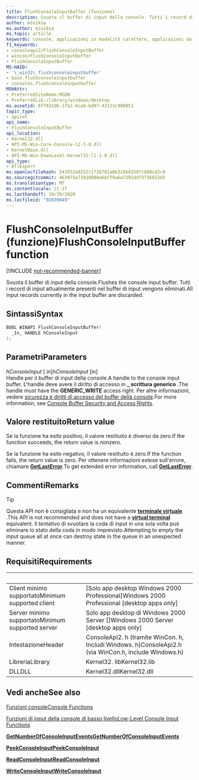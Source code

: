 ```yaml
---
title: FlushConsoleInputBuffer (funzione)
description: Svuota il buffer di input della console. Tutti i record di input attualmente presenti nel buffer di input vengono eliminati.
author: miniksa
ms.author: miniksa
ms.topic: article
keywords: console, applicazioni in modalità carattere, applicazioni da riga di comando, applicazioni di terminale, api della console
f1_keywords:
- consoleapi2/FlushConsoleInputBuffer
- wincon/FlushConsoleInputBuffer
- FlushConsoleInputBuffer
MS-HAID:
- '\_win32\_flushconsoleinputbuffer'
- base.flushconsoleinputbuffer
- consoles.flushconsoleinputbuffer
MSHAttr:
- PreferredSiteName:MSDN
- PreferredLib:/library/windows/desktop
ms.assetid: 6f7832d6-1fb2-4ca8-bd07-43123c990851
topic_type:
- apiref
api_name:
- FlushConsoleInputBuffer
api_location:
- Kernel32.dll
- API-MS-Win-Core-Console-l2-1-0.dll
- KernelBase.dll
- API-MS-Win-DownLevel-Kernel32-l1-1-0.dll
api_type:
- DllExport
ms.openlocfilehash: 543552e9252c1f28701a0b316b43597cdd9cd2c9
ms.sourcegitcommit: 463975e71920908a6bff9a6a7291ddf3736652d5
ms.translationtype: MT
ms.contentlocale: it-IT
ms.lasthandoff: 10/30/2020
ms.locfileid: "93039049"
---
```

# <a name="flushconsoleinputbuffer-function"></a><span data-ttu-id="e3d2c-105">FlushConsoleInputBuffer (funzione)</span><span class="sxs-lookup"><span data-stu-id="e3d2c-105">FlushConsoleInputBuffer function</span></span>

[!INCLUDE [not-recommended-banner](./includes/not-recommended-banner.md)]

<span data-ttu-id="e3d2c-106">Svuota il buffer di input della console.</span><span class="sxs-lookup"><span data-stu-id="e3d2c-106">Flushes the console input buffer.</span></span> <span data-ttu-id="e3d2c-107">Tutti i record di input attualmente presenti nel buffer di input vengono eliminati.</span><span class="sxs-lookup"><span data-stu-id="e3d2c-107">All input records currently in the input buffer are discarded.</span></span>

## <a name="syntax"></a><span data-ttu-id="e3d2c-108">Sintassi</span><span class="sxs-lookup"><span data-stu-id="e3d2c-108">Syntax</span></span>

```C
BOOL WINAPI FlushConsoleInputBuffer(
  _In_ HANDLE hConsoleInput
);
```

## <a name="parameters"></a><span data-ttu-id="e3d2c-109">Parametri</span><span class="sxs-lookup"><span data-stu-id="e3d2c-109">Parameters</span></span>

<span data-ttu-id="e3d2c-110">*hConsoleInput* \[ in\]</span><span class="sxs-lookup"><span data-stu-id="e3d2c-110">*hConsoleInput* \[in\]</span></span>  
<span data-ttu-id="e3d2c-111">Handle per il buffer di input della console.</span><span class="sxs-lookup"><span data-stu-id="e3d2c-111">A handle to the console input buffer.</span></span> <span data-ttu-id="e3d2c-112">L'handle deve avere il diritto di accesso in **\_ scrittura generico** .</span><span class="sxs-lookup"><span data-stu-id="e3d2c-112">The handle must have the **GENERIC\_WRITE** access right.</span></span> <span data-ttu-id="e3d2c-113">Per altre informazioni, vedere [sicurezza e diritti di accesso del buffer della console](console-buffer-security-and-access-rights.md).</span><span class="sxs-lookup"><span data-stu-id="e3d2c-113">For more information, see [Console Buffer Security and Access Rights](console-buffer-security-and-access-rights.md).</span></span>

## <a name="return-value"></a><span data-ttu-id="e3d2c-114">Valore restituito</span><span class="sxs-lookup"><span data-stu-id="e3d2c-114">Return value</span></span>

<span data-ttu-id="e3d2c-115">Se la funzione ha esito positivo, il valore restituito è diverso da zero.</span><span class="sxs-lookup"><span data-stu-id="e3d2c-115">If the function succeeds, the return value is nonzero.</span></span>

<span data-ttu-id="e3d2c-116">Se la funzione ha esito negativo, il valore restituito è zero.</span><span class="sxs-lookup"><span data-stu-id="e3d2c-116">If the function fails, the return value is zero.</span></span> <span data-ttu-id="e3d2c-117">Per ottenere informazioni estese sull'errore, chiamare [**GetLastError**](https://msdn.microsoft.com/library/windows/desktop/ms679360).</span><span class="sxs-lookup"><span data-stu-id="e3d2c-117">To get extended error information, call [**GetLastError**](https://msdn.microsoft.com/library/windows/desktop/ms679360).</span></span>

## <a name="remarks"></a><span data-ttu-id="e3d2c-118">Commenti</span><span class="sxs-lookup"><span data-stu-id="e3d2c-118">Remarks</span></span>

> [!TIP]
> <span data-ttu-id="e3d2c-119">Questa API non è consigliata e non ha un equivalente **[terminale virtuale](console-virtual-terminal-sequences.md)** .</span><span class="sxs-lookup"><span data-stu-id="e3d2c-119">This API is not recommended and does not have a **[virtual terminal](console-virtual-terminal-sequences.md)** equivalent.</span></span> <span data-ttu-id="e3d2c-120">Il tentativo di svuotare la coda di input in una sola volta può eliminare lo stato della coda in modo imprevisto.</span><span class="sxs-lookup"><span data-stu-id="e3d2c-120">Attempting to empty the input queue all at once can destroy state in the queue in an unexpected manner.</span></span>

## <a name="requirements"></a><span data-ttu-id="e3d2c-121">Requisiti</span><span class="sxs-lookup"><span data-stu-id="e3d2c-121">Requirements</span></span>

| &nbsp; | &nbsp; |
|-|-|
| <span data-ttu-id="e3d2c-122">Client minimo supportato</span><span class="sxs-lookup"><span data-stu-id="e3d2c-122">Minimum supported client</span></span> | <span data-ttu-id="e3d2c-123">\[Solo app desktop Windows 2000 Professional\]</span><span class="sxs-lookup"><span data-stu-id="e3d2c-123">Windows 2000 Professional \[desktop apps only\]</span></span> |
| <span data-ttu-id="e3d2c-124">Server minimo supportato</span><span class="sxs-lookup"><span data-stu-id="e3d2c-124">Minimum supported server</span></span> | <span data-ttu-id="e3d2c-125">Solo app desktop di Windows 2000 Server \[\]</span><span class="sxs-lookup"><span data-stu-id="e3d2c-125">Windows 2000 Server \[desktop apps only\]</span></span> |
| <span data-ttu-id="e3d2c-126">Intestazione</span><span class="sxs-lookup"><span data-stu-id="e3d2c-126">Header</span></span> | <span data-ttu-id="e3d2c-127">ConsoleApi2. h (tramite WinCon. h, Includi Windows. h)</span><span class="sxs-lookup"><span data-stu-id="e3d2c-127">ConsoleApi2.h (via WinCon.h, include Windows.h)</span></span> |
| <span data-ttu-id="e3d2c-128">Libreria</span><span class="sxs-lookup"><span data-stu-id="e3d2c-128">Library</span></span> | <span data-ttu-id="e3d2c-129">Kernel32. lib</span><span class="sxs-lookup"><span data-stu-id="e3d2c-129">Kernel32.lib</span></span> |
| <span data-ttu-id="e3d2c-130">DLL</span><span class="sxs-lookup"><span data-stu-id="e3d2c-130">DLL</span></span> | <span data-ttu-id="e3d2c-131">Kernel32.dll</span><span class="sxs-lookup"><span data-stu-id="e3d2c-131">Kernel32.dll</span></span> |

## <a name="see-also"></a><span data-ttu-id="e3d2c-132">Vedi anche</span><span class="sxs-lookup"><span data-stu-id="e3d2c-132">See also</span></span>

[<span data-ttu-id="e3d2c-133">Funzioni console</span><span class="sxs-lookup"><span data-stu-id="e3d2c-133">Console Functions</span></span>](console-functions.md)

[<span data-ttu-id="e3d2c-134">Funzioni di input della console di basso livello</span><span class="sxs-lookup"><span data-stu-id="e3d2c-134">Low-Level Console Input Functions</span></span>](low-level-console-input-functions.md)

[<span data-ttu-id="e3d2c-135">**GetNumberOfConsoleInputEvents**</span><span class="sxs-lookup"><span data-stu-id="e3d2c-135">**GetNumberOfConsoleInputEvents**</span></span>](getnumberofconsoleinputevents.md)

[<span data-ttu-id="e3d2c-136">**PeekConsoleInput**</span><span class="sxs-lookup"><span data-stu-id="e3d2c-136">**PeekConsoleInput**</span></span>](peekconsoleinput.md)

[<span data-ttu-id="e3d2c-137">**ReadConsoleInput**</span><span class="sxs-lookup"><span data-stu-id="e3d2c-137">**ReadConsoleInput**</span></span>](readconsoleinput.md)

[<span data-ttu-id="e3d2c-138">**WriteConsoleInput**</span><span class="sxs-lookup"><span data-stu-id="e3d2c-138">**WriteConsoleInput**</span></span>](writeconsoleinput.md)
